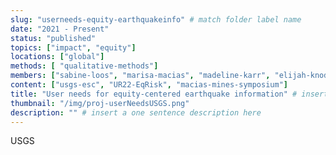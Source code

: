 ```yaml
---
slug: "userneeds-equity-earthquakeinfo" # match folder label name
date: "2021 - Present"
status: "published"
topics: ["impact", "equity"]
locations: ["global"]
methods: [ "qualitative-methods"]
members: ["sabine-loos", "marisa-macias", "madeline-karr", "elijah-knodel", "david-wald", "kristin-ludwig", "lori-peek", "jocelyn-west"] # insert your slug here, e.g., "sabine-loos"
content: ["usgs-esc", "UR22-EqRisk", "macias-mines-symposium"]
title: "User needs for equity-centered earthquake information" # insert title here
thumbnail: "/img/proj-userNeedsUSGS.png"
description: "" # insert a one sentence description here
---
```

USGS